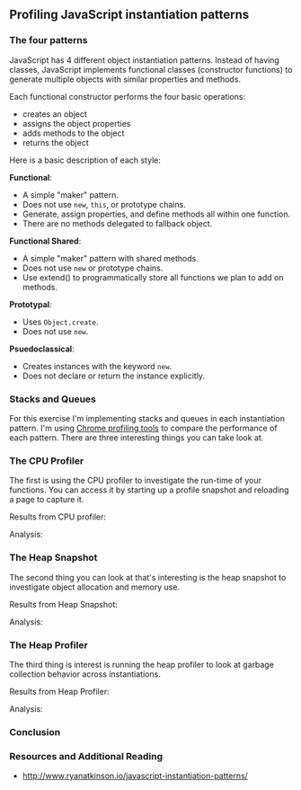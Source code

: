 ## Profiling JavaScript instantiation patterns

### The four patterns

JavaScript has 4 different object instantiation patterns. Instead of having classes, JavaScript implements functional classes (constructor functions) to generate multiple objects with similar properties and methods.

Each functional constructor performs the four basic operations:

- creates an object
- assigns the object properties
- adds methods to the object
- returns the object

Here is a basic description of each style:

**Functional**: 

- A simple "maker" pattern.
- Does not use `new`, `this`, or prototype chains.
- Generate, assign properties, and define methods all within one function.
- There are no methods delegated to fallback object.

**Functional Shared**: 

- A simple "maker" pattern with shared methods.
- Does not use `new` or prototype chains.
- Use extend() to programmatically store all functions we plan to add on methods.

**Prototypal**:

- Uses `Object.create`.
- Does not use `new`.

**Psuedoclassical**:

- Creates instances with the keyword `new`.
- Does not declare or return the instance explicitly.

### Stacks and Queues

For this exercise I'm implementing stacks and queues in each instantiation pattern. I'm using [Chrome profiling tools](https://developers.google.com/web/tools/chrome-devtools/#profiles-panel-profile-execution-time-and-memory-usage) to compare the performance of each pattern. There are three interesting things you can take look at. 

### The CPU Profiler

The first is using the CPU profiler to investigate the run-time of your functions. You can access it by starting up a profile snapshot and reloading a page to capture it. 

Results from CPU profiler:

Analysis:

### The Heap Snapshot

The second thing you can look at that's interesting is the heap snapshot to investigate object allocation and memory use. 

Results from Heap Snapshot:

Analysis:

### The Heap Profiler

The third thing is interest is running the heap profiler to look at garbage collection behavior across instantiations.

Results from Heap Profiler:

Analysis:

### Conclusion

### Resources and Additional Reading

- http://www.ryanatkinson.io/javascript-instantiation-patterns/







